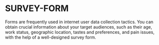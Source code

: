 # SURVEY-FORM
Forms are frequently used in internet user data collection tactics. You can obtain crucial information about your target audiences, such as their age, work status, geographic location, tastes and preferences, and pain issues, with the help of a well-designed survey form.
